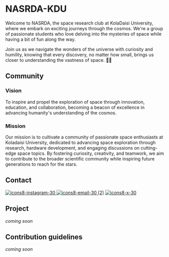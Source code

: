 # NASRDA-KDU

Welcome to NASRDA, the space research club at KolaDaisi University, where we embark on exciting journeys through the cosmos. We're a group of passionate students who love delving into the mysteries of space while having a bit of fun along the way.

Join us as we navigate the wonders of the universe with curiosity and humility, knowing that every discovery, no matter how small, brings us closer to understanding the vastness of space. 🌌🔭

## Community
### Vision 

To inspire and propel the exploration of space through innovation, education, and collaboration, becoming a beacon of excellence in advancing humanity's understanding of the cosmos.


### Mission 
Our mission is to cultivate a community of passionate space enthusiasts at Koladaisi University, dedicated to advancing space exploration through research, hardware development, and engaging discussions on cutting-edge space topics. By fostering curiosity, creativity, and teamwork, we aim to contribute to the broader scientific community while inspiring future generations to reach for the stars.

## Contact 

[![icons8-instagram-30](https://github.com/NARSDA-KDU/.github/assets/127853216/d7067aad-669a-44da-9fc1-a431e7797020)
](https://www.instagram.com/kdu_nasrda?igsh=N3pyeDFiccnRpZWpl)
[![icons8-email-30 (2)](https://github.com/NARSDA-KDU/.github/assets/127853216/3563f6f3-a2f6-410a-9a07-0c48bc4749bf)](kdunasrda@gmail.com)
[![icons8-x-30](https://github.com/NARSDA-KDU/.github/assets/127853216/fd36aec9-bfc8-4117-bd44-a35c4dad695a)](https://twitter.com/kdunasrda?t=Ajb5N0o7K-ngAJcHRXjjgg&s=09)


## Project 
*coming soon*



## Contribution guidelines
*coming soon*




